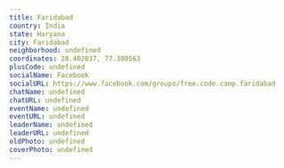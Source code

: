 ```yaml
---
title: Faridabad
country: India
state: Haryana
city: Faridabad
neighborhood: undefined
coordinates: 28.402837, 77.308563
plusCode: undefined
socialName: Facebook
socialURL: https://www.facebook.com/groups/free.code.camp.faridabad
chatName: undefined
chatURL: undefined
eventName: undefined
eventURL: undefined
leaderName: undefined
leaderURL: undefined
oldPhoto: undefined
coverPhoto: undefined
---
```

